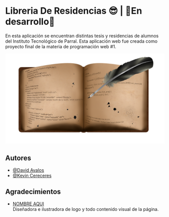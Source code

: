 
# Libreria De Residencias 😎 | 🚧En desarrollo🚧

En esta aplicación se encuentran distintas tesis y residencias de alumnos del Instituto Tecnológico de Parral.
Esta aplicación web fue creada como proyecto final de la materia de programación web #1.


![Logo](https://github.com/DAvalos36/Libreria/blob/main/img/icon-book.png?raw=true)


## Autores

- [@David Avalos](https://github.com/DAvalos36)
- [@Kevin Cereceres](https://github.com/KevinCereceres)


## Agradecimientos

 - [NOMBRE AQUI](https://www.google.com/) Diseñadora e ilustradora de logo y todo contenido visual de la página. 
 

